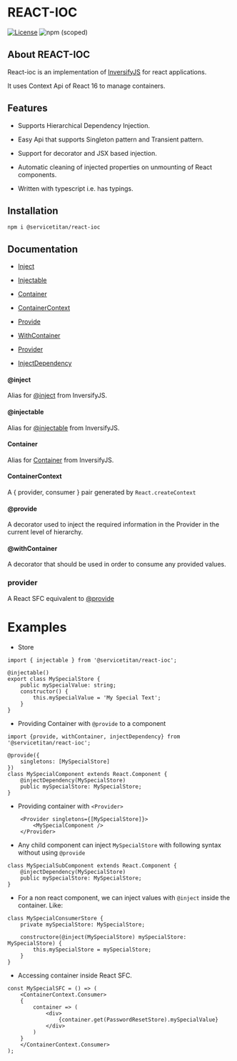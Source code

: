 
  

# REACT-IOC

  

  

[![License](https://img.shields.io/badge/License-Apache%202.0-blue.svg)](https://opensource.org/licenses/Apache-2.0) ![npm (scoped)](https://img.shields.io/npm/v/@cycle/core.svg)

  

  

## About REACT-IOC

  

React-ioc is an implementation of [InversifyJS](https://github.com/inversify/InversifyJS) for react applications.

  

It uses Context Api of React 16 to manage containers.

  

  

## Features

  

- Supports Hierarchical Dependency Injection.

  

- Easy Api that supports Singleton pattern and Transient pattern.

  

- Support for decorator and JSX based injection.

  

- Automatic cleaning of injected properties on unmounting of React components.

  

- Written with typescript i.e. has typings.

  

  

## Installation

  

`npm i @servicetitan/react-ioc`

  

  

## Documentation

  

*  [Inject](#Inject)

  

*  [Injectable](#Injectable)

  

*  [Container](#Container)

  

*  [ContainerContext](#ContainerContext)

  

*  [Provide](#Provide)

  

*  [WithContainer](#WithContainer)

  

*  [Provider](#Provider)

  

*  [InjectDependency](#InjectDependency)

  

  

#### <a name="Inject"></a> @inject

  

Alias for [@inject](https://github.com/inversify/InversifyJS#step-2-declare-dependencies-using-the-injectable--inject-decorators) from InversifyJS.

  

  

#### <a name="Injectable"></a> @injectable

  

Alias for [@injectable](https://github.com/inversify/InversifyJS#step-2-declare-dependencies-using-the-injectable--inject-decorators) from InversifyJS.

  

  

#### <a name="Container"></a> Container

  

Alias for [Container](https://github.com/inversify/InversifyJS/blob/master/wiki/container_api.md) from InversifyJS.

  

  

#### <a name="ContainerContext"></a> ContainerContext

  

A { provider, consumer } pair generated by `React.createContext`

  

  

#### <a name="Provide"></a> @provide

  

A decorator used to inject the required information in the Provider in the current level of hierarchy.

  

  

#### <a name="WithContainer"></a> @withContainer

  

A decorator that should be used in order to consume any provided values.

  

  

### <a name="Provider"></a> provider

  

A React SFC equivalent to [@provide](#Provide)

  
  

# Examples

- Store

  

```
import { injectable } from '@servicetitan/react-ioc';

@injectable()
export class MySpecialStore {
	public mySpecialValue: string;
	constructor() {
		this.mySpecialValue = 'My Special Text';
	}
}
```

  

- Providing Container with `@provide` to a component

  

```
import {provide, withContainer, injectDependency} from '@servicetitan/react-ioc';

@provide({
	singletons: [MySpecialStore]
})
class MySpecialComponent extends React.Component {
	@injectDependency(MySpecialStore)
	public mySpecialStore: MySpecialStore;
}
```

- Providing container with `<Provider>`

```
    <Provider singletons={[MySpecialStore]}>
        <MySpecialComponent />
    </Provider>
```

* Any child component can inject `MySpecialStore` with following syntax without using `@provide`

```
class MySpecialSubComponent extends React.Component {
	@injectDependency(MySpecialStore)
	public mySpecialStore: MySpecialStore;
}
```

* For a non react component, we can inject values with `@inject` inside the container. Like:

```
class MySpecialConsumerStore {
    private mySpecialStore: MySpecialStore;

    constructore(@inject(MySpecialStore) mySpecialStore: MySpecialStore) {
        this.mySpecialStore = mySpecialStore;
    }
}
```

* Accessing container inside React SFC.

```
const MySpecialSFC = () => (
    <ContainerContext.Consumer>
    {
        container => (
            <div>
                {container.get(PasswordResetStore).mySpecialValue}
            </div>
        )
    }
    </ContainerContext.Consumer>
);
```


